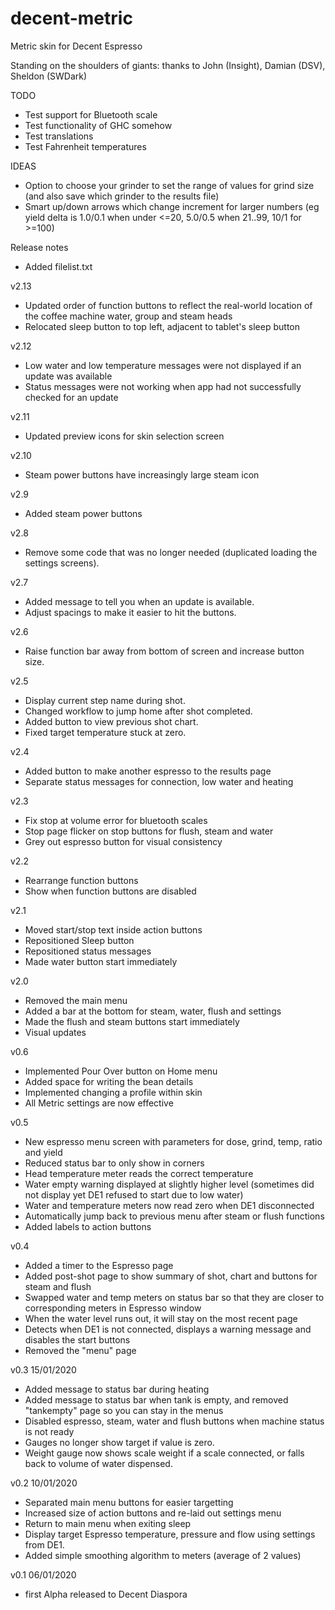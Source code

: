 # decent-metric
Metric skin for Decent Espresso

Standing on the shoulders of giants: thanks to John (Insight), Damian (DSV), Sheldon (SWDark)

TODO
- Test support for Bluetooth scale
- Test functionality of GHC somehow
- Test translations
- Test Fahrenheit temperatures

IDEAS
- Option to choose your grinder to set the range of values for grind size (and also save which grinder to the results file)
- Smart up/down arrows which change increment for larger numbers (eg yield delta is 1.0/0.1 when under <=20, 5.0/0.5 when 21..99, 10/1 for >=100)

Release notes
 - Added filelist.txt

v2.13
 - Updated order of function buttons to reflect the real-world location of the coffee machine water, group and steam heads
 - Relocated sleep button to top left, adjacent to tablet's sleep button

v2.12
 - Low water and low temperature messages were not displayed if an update was available
 - Status messages were not working when app had not successfully checked for an update

v2.11
 - Updated preview icons for skin selection screen

v2.10
 - Steam power buttons have increasingly large steam icon

v2.9
 - Added steam power buttons

v2.8
 - Remove some code that was no longer needed (duplicated loading the settings screens).

v2.7
 - Added message to tell you when an update is available.
 - Adjust spacings to make it easier to hit the buttons.

v2.6
 - Raise function bar away from bottom of screen and increase button size.

v2.5
 - Display current step name during shot.
 - Changed workflow to jump home after shot completed.
 - Added button to view previous shot chart.
 - Fixed target temperature stuck at zero.

v2.4
 - Added button to make another espresso to the results page
 - Separate status messages for connection, low water and heating

v2.3
 - Fix stop at volume error for bluetooth scales
 - Stop page flicker on stop buttons for flush, steam and water
 - Grey out espresso button for visual consistency

v2.2
 - Rearrange function buttons
 - Show when function buttons are disabled

v2.1
 - Moved start/stop text inside action buttons
 - Repositioned Sleep button
 - Repositioned status messages
 - Made water button start immediately

v2.0
 - Removed the main menu
 - Added a bar at the bottom for steam, water, flush and settings
 - Made the flush and steam buttons start immediately
 - Visual updates

v0.6
 - Implemented Pour Over button on Home menu
 - Added space for writing the bean details
 - Implemented changing a profile within skin
 - All Metric settings are now effective

v0.5
 - New espresso menu screen with parameters for dose, grind, temp, ratio and yield
 - Reduced status bar to only show in corners
 - Head temperature meter reads the correct temperature
 - Water empty warning displayed at slightly higher level (sometimes did not display yet DE1 refused to start due to low water)
 - Water and temperature meters now read zero when DE1 disconnected
 - Automatically jump back to previous menu after steam or flush functions
 - Added labels to action buttons

v0.4 
- Added a timer to the Espresso page
- Added post-shot page to show summary of shot, chart and buttons for steam and flush
- Swapped water and temp meters on status bar so that they are closer to corresponding meters in Espresso window
- When the water level runs out, it will stay on the most recent page
- Detects when DE1 is not connected, displays a warning message and disables the start buttons
- Removed the "menu" page

v0.3 15/01/2020
- Added message to status bar during heating
- Added message to status bar when tank is empty, and removed "tankempty" page so you can stay in the menus
- Disabled espresso, steam, water and flush buttons when machine status is not ready
- Gauges no longer show target if value is zero.
- Weight gauge now shows scale weight if a scale connected, or falls back to volume of water dispensed.

v0.2 10/01/2020
- Separated main menu buttons for easier targetting
- Increased size of action buttons and re-laid out settings menu
- Return to main menu when exiting sleep
- Display target Espresso temperature, pressure and flow using settings from DE1.
- Added simple smoothing algorithm to meters (average of 2 values)

v0.1 06/01/2020
- first Alpha released to Decent Diaspora
